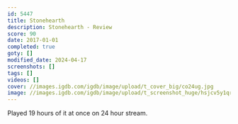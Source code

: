 ```yaml
---
id: 5447
title: Stonehearth
description: Stonehearth - Review
score: 90
date: 2017-01-01
completed: true
goty: []
modified_date: 2024-04-17
screenshots: []
tags: []
videos: []
cover: //images.igdb.com/igdb/image/upload/t_cover_big/co24ug.jpg
image: //images.igdb.com/igdb/image/upload/t_screenshot_huge/hsjcv5y1qrobztv0b57x.jpg
---
```

Played 19 hours of it at once on 24 hour stream.